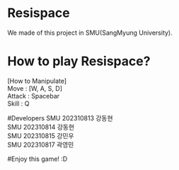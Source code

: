 # Resispace
We made of this project in SMU(SangMyung University).

# How to play Resispace?
[How to Manipulate]<br>
Move : [W, A, S, D] <br>
Attack : Spacebar<br>
Skill : Q<br>

#Developers
SMU 202310813 강동현<br>
SMU 202310814 강동현<br>
SMU 202310815 강민우<br>
SMU 202310817 곽영민<br>

#Enjoy this game! :D
